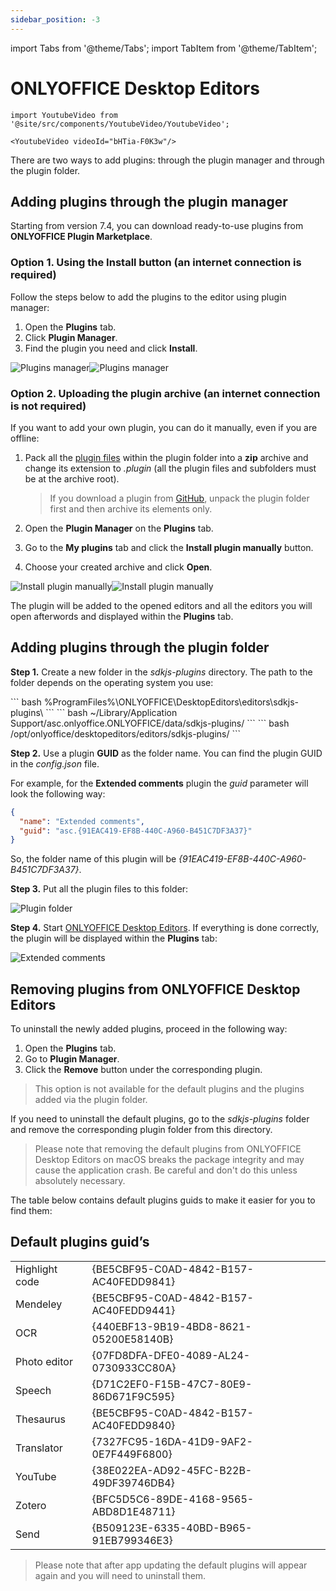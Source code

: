 ```yaml
---
sidebar_position: -3
---
```


import Tabs from '@theme/Tabs';
import TabItem from '@theme/TabItem';

# ONLYOFFICE Desktop Editors

```mdx-code-block
import YoutubeVideo from '@site/src/components/YoutubeVideo/YoutubeVideo';

<YoutubeVideo videoId="bHTia-F0K3w"/>
```

There are two ways to add plugins: through the plugin manager and through the plugin folder.

## Adding plugins through the plugin manager

Starting from version 7.4, you can download ready-to-use plugins from **ONLYOFFICE Plugin Marketplace**.

### Option 1. Using the Install button (an internet connection is required)

Follow the steps below to add the plugins to the editor using plugin manager:

1. Open the **Plugins** tab.
2. Click **Plugin Manager**.
3. Find the plugin you need and click **Install**.

![Plugins manager](/assets/images/plugins/desktop-plugin-manager.png#gh-light-mode-only)![Plugins manager](/assets/images/plugins/desktop-plugin-manager.dark.png#gh-dark-mode-only)

### Option 2. Uploading the plugin archive (an internet connection is not required)

If you want to add your own plugin, you can do it manually, even if you are offline:

1. Pack all the [plugin files](../../structure/manifest/manifest.md) within the plugin folder into a **zip** archive and change its extension to *.plugin* (all the plugin files and subfolders must be at the archive root).

   > If you download a plugin from [GitHub](https://github.com/ONLYOFFICE/sdkjs-plugins), unpack the plugin folder first and then archive its elements only.

2. Open the **Plugin Manager** on the **Plugins** tab.

3. Go to the **My plugins** tab and click the **Install plugin manually** button.

4. Choose your created archive and click **Open**.

![Install plugin manually](/assets/images/plugins/plugin-install-manually.png#gh-light-mode-only)![Install plugin manually](/assets/images/plugins/plugin-install-manually.dark.png#gh-dark-mode-only)

The plugin will be added to the opened editors and all the editors you will open afterwords and displayed within the **Plugins** tab.

## Adding plugins through the plugin folder

**Step 1.** Create a new folder in the *sdkjs-plugins* directory. The path to the folder depends on the operating system you use:

<Tabs>
  <TabItem value="win" label="Windows">
      ``` bash
      %ProgramFiles%\ONLYOFFICE\DesktopEditors\editors\sdkjs-plugins\
      ```
  </TabItem>
  <TabItem value="mac" label="macOS">
      ``` bash
      ~/Library/Application Support/asc.onlyoffice.ONLYOFFICE/data/sdkjs-plugins/
      ```
  </TabItem>
  <TabItem value="lin" label="Linux">
      ``` bash
      /opt/onlyoffice/desktopeditors/editors/sdkjs-plugins/
      ```
  </TabItem>
</Tabs>

**Step 2.** Use a plugin **GUID** as the folder name. You can find the plugin GUID in the *config.json* file.

For example, for the **Extended comments** plugin the *guid* parameter will look the following way:

``` json
{
  "name": "Extended comments",
  "guid": "asc.{91EAC419-EF8B-440C-A960-B451C7DF3A37}"
}
```

So, the folder name of this plugin will be *\{91EAC419-EF8B-440C-A960-B451C7DF3A37\}*.

**Step 3.** Put all the plugin files to this folder:

![Plugin folder](/assets/images/plugins/plugins_folder.png)

**Step 4.** Start [ONLYOFFICE Desktop Editors](../../../desktop-editors/get-started/overview.md). If everything is done correctly, the plugin will be displayed within the **Plugins** tab:

![Extended comments](/assets/images/plugins/extended_comments.png)

## Removing plugins from ONLYOFFICE Desktop Editors

To uninstall the newly added plugins, proceed in the following way:

1. Open the **Plugins** tab.
2. Go to **Plugin Manager**.
3. Click the **Remove** button under the corresponding plugin.

> This option is not available for the default plugins and the plugins added via the plugin folder.

If you need to uninstall the default plugins, go to the *sdkjs-plugins* folder and remove the corresponding plugin folder from this directory.

> Please note that removing the default plugins from ONLYOFFICE Desktop Editors on macOS breaks the package integrity and may cause the application crash. Be careful and don't do this unless absolutely necessary.

The table below contains default plugins guids to make it easier for you to find them:

## Default plugins guid’s

|                |                                        |
| -------------- | -------------------------------------- |
| Highlight code | \{BE5CBF95-C0AD-4842-B157-AC40FEDD9841\} |
| Mendeley       | \{BE5CBF95-C0AD-4842-B157-AC40FEDD9441\} |
| OCR            | \{440EBF13-9B19-4BD8-8621-05200E58140B\} |
| Photo editor   | \{07FD8DFA-DFE0-4089-AL24-0730933CC80A\} |
| Speech         | \{D71C2EF0-F15B-47C7-80E9-86D671F9C595\} |
| Thesaurus      | \{BE5CBF95-C0AD-4842-B157-AC40FEDD9840\} |
| Translator     | \{7327FC95-16DA-41D9-9AF2-0E7F449F6800\} |
| YouTube        | \{38E022EA-AD92-45FC-B22B-49DF39746DB4\} |
| Zotero         | \{BFC5D5C6-89DE-4168-9565-ABD8D1E48711\} |
| Send           | \{B509123E-6335-40BD-B965-91EB799346E3\} |

> Please note that after app updating the default plugins will appear again and you will need to uninstall them.
